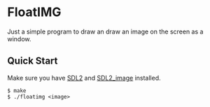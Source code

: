 # FloatIMG

Just a simple program to draw an draw an image on the screen as a window.

## Quick Start

Make sure you have [SDL2](https://www.libsdl.org/download-2.0.php) and [SDL2_image](https://github.com/libsdl-org/SDL_image) installed.
```console
$ make
$ ./floatimg <image>
```
